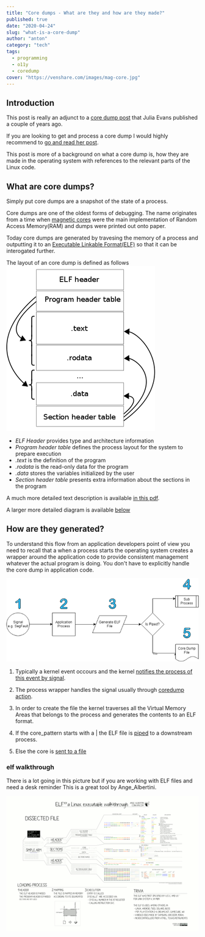 ```yaml
---
title: "Core dumps - What are they and how are they made?"
published: true
date: "2020-04-24"
slug: "what-is-a-core-dump"
author: "anton"
category: "tech"
tags:
  - programming
  - o11y
  - coredump
cover: "https://venshare.com/images/mag-core.jpg"
---
```


## Introduction 
This post is really an adjunct to a [core dump post](https://jvns.ca/blog/2018/04/28/debugging-a-segfault-on-linux/) that Julia Evans published a couple of years ago. 

If you are looking to get and process a core dump I would highly recommend to [go and read her post](https://jvns.ca/blog/2018/04/28/debugging-a-segfault-on-linux/). 

This post is more of a background on what a core dump is, how they are made in the operating system with references to the relevant parts of the Linux code. 

## What are core dumps?

Simply put core dumps are a snapshot of the state of a process.

Core dumps are one of the oldest forms of debugging. The name originates from a time when [magnetic cores](https://en.wikipedia.org/wiki/Magnetic-core_memory) were the main implementation of Random Access Memory(RAM) and dumps were printed out onto paper.

Today core dumps are generated by travesing the memory of a process and outputting it to an [Executable Linkable Format(ELF)](https://en.wikipedia.org/wiki/Executable_and_Linkable_Format) so that it can be interogated further.

The layout of an core dump is defined as follows
![ELF Layout](images/390px-Elf-layout--en.svg.png)

- *ELF Header* provides type and architecture information
- *Program header table* defines the process layout for the system to prepare execution
- *.text* is the definition of the program
- *.rodata* is the read-only data for the program
- *.data* stores the variables initialized by the user 
- *Section header table* presents extra information about the sections in the program

A much more detailed text description is available [in this pdf](https://venshare.com/files/ELF_Format.pdf).

A larger more detailed diagram is available [below](#elf-walkthrough) 

## How are they generated?
To understand this flow from an application developers point of view you need to recall that a when a process starts the operating system creates a wrapper around the application code to provide consistent management whatever the actual program is doing. You don't have to explicitly handle the core dump in application code.

![core dump process](images/core-dump-process.png)

1.  Typically a kernel event occours and the kernel [notifies the process of this event by signal](https://github.com/torvalds/linux/blob/b4f633221f0aeac102e463a4be46a643b2e3b819/kernel/signal.c#L2733). 

2. The process wrapper handles the signal usually through [coredump action](https://github.com/torvalds/linux/blob/18bf34080c4c3beb6699181986cc97dd712498fe/fs/coredump.c#L567). 

3. In order to create the file the kernel traverses all the Virtual Memory Areas that belongs to the process and generates the contents to an ELF format. 

4. If the core_pattern starts with a | the ELF file is [piped](https://github.com/torvalds/linux/blob/18bf34080c4c3beb6699181986cc97dd712498fe/fs/coredump.c#L627) to a downstream process. 

5. Else the core is [sent to a file](https://github.com/torvalds/linux/blob/18bf34080c4c3beb6699181986cc97dd712498fe/fs/coredump.c#L696)

### elf walkthrough

There is a lot going in this picture but if you are working with ELF files and need a desk reminder
This is a great tool by Ange_Albertini.

![ELF Walkthrough](images/ELF_Executable_and_Linkable_Format_diagram_by_Ange_Albertini.png)